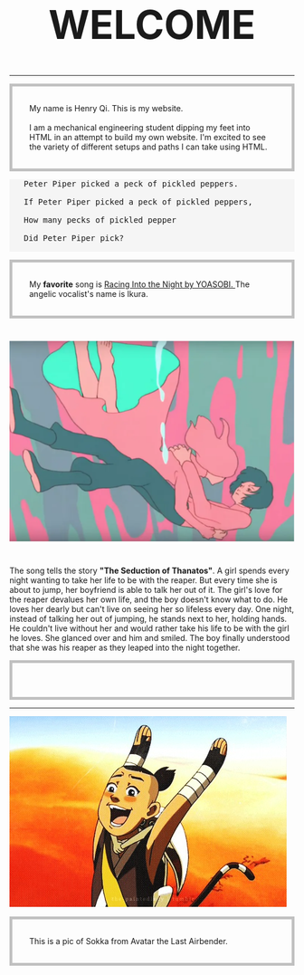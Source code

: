 
<html>

<head>
<style>
p {
  border: 5px solid silver;
  padding: 30px;
}
</style>
</head>

<body>
<!-- a big welcome in the top middle -->
 <h1 style="font-size:500%; text-align:center;">WELCOME</h1>
 <hr>
  
<!-- short intro -->
<p>
  My name is Henry Qi. This is my website.<br><br>
  I am a mechanical engineering student dipping my feet into HTML in an attempt to build my own website. I'm excited to see the variety of different setups and paths I can take using HTML.
  
</p>
  
 <pre style="background-color:WhiteSmoke;">
   Peter Piper picked a peck of pickled peppers.
    
   If Peter Piper picked a peck of pickled peppers,
    
   How many pecks of pickled pepper
    
   Did Peter Piper pick?
 </pre>
  
<!-- Testing hyperlinks (text & images) -->
<p>
My <b>favorite</b> song is 
<a href="https://www.youtube.com/watch?v=j1hft9Wjq9U&ab_channel=THEFIRSTTAKE">
Racing Into the Night by YOASOBI. </a> The angelic vocalist's name is Ikura. <br>
  
<h1 style="text-aligned:center"><img src="yoasobi.PNG"></h1>
  
<br>
The song tells the story <b>"The Seduction of Thanatos"</b>. A girl spends every night wanting to take her life to be with the reaper. But every time she is about to jump, her boyfriend is able to talk her out of it. The girl's love for the reaper devalues her own life, and the boy doesn't know what to do. He loves her dearly but can't live on seeing her so lifeless every day. One night, instead of talking her out of jumping, he stands next to her, holding hands. He couldn't live without her and would rather take his life to be with the girl he loves. She glanced over and him and smiled. The boy finally understood that she was his reaper as they leaped into the night together.
</p>
 
<hr> 
<a href="https://avatar.fandom.com/wiki/Sokka"><img src="sokka.jpg"></a>

<p title="Sokka is the best!">This is a pic of Sokka from Avatar the Last Airbender.</p>
</body>


<html>
